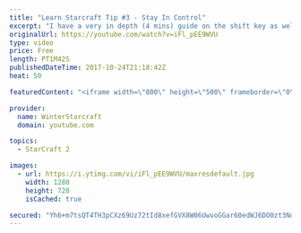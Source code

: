 ```yaml
---
title: "Learn Starcraft Tip #3 - Stay In Control"
excerpt: "I have a very in depth (4 mins) guide on the shift key as well here https://www.youtube.com/watch?v=7x9pHr544oY"
originalUrl: https://youtube.com/watch?v=iFl_pEE9WVU
type: video
price: Free
length: PT1M42S
publishedDateTime: 2017-10-24T21:18:42Z
heat: 50

featuredContent: "<iframe width=\"800\" height=\"500\" frameborder=\"0\" src=\"https://www.youtube.com/embed/iFl_pEE9WVU\" allow=\"accelerometer; autoplay; encrypted-media; gyroscope; picture-in-picture\" allowfullscreen></iframe>"

provider:
  name: WinterStarcraft
  domain: youtube.com

topics:
  - StarCraft 2

images:
  - url: https://i.ytimg.com/vi/iFl_pEE9WVU/maxresdefault.jpg
    width: 1280
    height: 720
    isCached: true

secured: "Yh6+m7tsQT4TH3pCXz69Uz72tId8xefGVX8W06UwvoGGar60edWJ6DO0zt3NqLL/ZtEXngvKUvfo88Q4Ob8R3D6jxJLMSCp1x69o4E9InEBj7ncq5Z5c0py1O9ym9fY1aQI9WydAT986zL1QVDEFishaJtj7xgy08NaN72h/yPJ9fyUR77z2sVIGnYz1jYtLVc83wQ7t855BFN9/v26F2/6dIt4NYFz2eW+xtewTuZ4CqBSnwZLXLrwGIwzKRDHfkjn87bmtkxQnlPi2tMEeGD2+zSqe9eX940h/DToqz0DTT3nqytdM4ClzixsfNwpj3gmg8FndRu3psoFls1AV7FPTyMu4ZU1VjZLskjIOMD00iulawTXXzX0//Z/l6eO0Tn4RShtRHwmnbhFxkZcLfAaF0rtL4bqlZh7TXEkvl0Q=;vXWQdhXW6bE5kOt1Lagwkg=="
---
```



